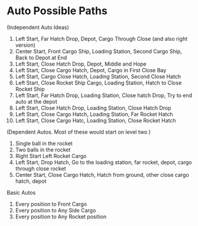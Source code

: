 # Auto Possible Paths

(Independent Auto Ideas)

1. Left Start, Far Hatch Drop, Depot, Cargo Through Close (and also right version)
2. Center Start, Front Cargo Ship, Loading Station, Second Cargo Ship, Back to Depot at End
3. Left Start, Close Hatch Drop, Depot, Middle and Hope
4. Left Start, Close Cargo Hatch, Depot, Cargo in First Close Bay
5. Left Start, Cargo Close Hatch, Loading Station, Second Close Hatch
6. Left Start, Close Rocket Ship Cargo, Loading Station, Hatch to Close Rocket Ship
7. Left Start, Far Hatch Drop, Loading Station, Close hatch Drop, Try to end auto at the depot
8. Left Start, Close Hatch Drop, Loading Station, Close Hatch Drop
9. Left Start, Close Cargo Hatch, Loading Station, Far Rocket Hatch
10. Left Start, Close Cargo Hatc, Loading Station, Close Rocket Hatch

(Dependent Autos. Most of these would start on level two )

1. Single ball in the rocket
2. Two balls in the rocket
3. Right Start Left Rocket Cargo
4. Left Start, Drop Hatch, Go to the loading station, far rocket, depot, cargo through close rocket
5. Center Start, Close Cargo Hatch, Hatch from ground, other close cargo hatch, depot

Basic Autos

1. Every position to Front Cargo
2. Every position to Any Side Cargo
3. Every position to Any Rocket position
